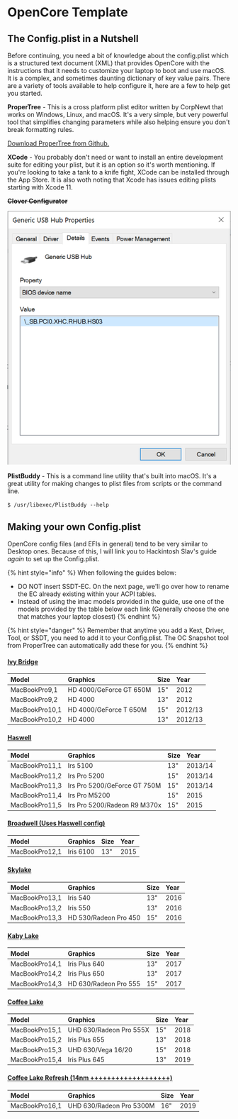 # OpenCore Template

## The Config.plist in a Nutshell

Before continuing, you need a bit of knowledge about the config.plist which is a structured text document \(XML\) that provides OpenCore with the instructions that it needs to customize your laptop to boot and use macOS. It is a complex, and sometimes daunting dictionary of key value pairs. There are a variety of tools available to help configure it, here are a few to help get you started.

**ProperTree** - This is a cross platform plist editor written by CorpNewt that works on Windows, Linux, and macOS. It's a very simple, but very powerful tool that simplifies changing parameters while also helping ensure you don't break formatting rules.

[Download ProperTree from Github.](https://github.com/corpnewt/ProperTree)

**XCode** - You probably don't need or want to install an entire development suite for editing your plist, but it is an option so it's worth mentioning. If you're looking to take a tank to a knife fight, XCode can be installed through the App Store. It is also woth noting that Xcode has issues editing plists starting with Xcode 11.

~~**Clover Configurator**~~

![](../.gitbook/assets/image.png)

**PlistBuddy** - This is a command line utility that's built into macOS. It's a great utility for making changes to plist files from scripts or the command line.

```text
$ /usr/libexec/PlistBuddy --help
```

## Making your own Config.plist

OpenCore config files \(and EFIs in general\) tend to be very similar to Desktop ones. Because of this, I will link you to Hackintosh Slav's guide _again_ to set up the Config.plist.

{% hint style="info" %}
When following the guides below:

* DO NOT insert SSDT-EC. On the next page, we'll go over how to rename the EC already existing within your ACPI tables.
* Instead of using the imac models provided in the guide, use one of the models provided by the table below each link \(Generally choose the one that matches your laptop closest\)
{% endhint %}

{% hint style="danger" %}
Remember that anytime you add a Kext, Driver, Tool, or SSDT, you need to add it to your Config.plist. The OC Snapshot tool from ProperTree can automatically add these for you.
{% endhint %}

#### [Ivy Bridge](https://khronokernel-2.gitbook.io/opencore-vanilla-desktop-guide/intel-config.plist/ivy-bridge)

| Model | Graphics | Size | Year |
| :--- | :--- | :--- | :--- |
| MacBookPro9,1 | HD 4000/GeForce GT 650M | 15" | 2012 |
| MacBookPro9,2 | HD 4000 | 13" | 2012 |
| MacBookPro10,1 | HD 4000/GeForce T 650M | 15" | 2012/13 |
| MacBookPro10,2 | HD 4000 | 13" | 2012/13 |

#### [Haswell](https://khronokernel-2.gitbook.io/opencore-vanilla-desktop-guide/intel-config.plist/haswell)

| Model | Graphics | Size | Year |
| :--- | :--- | :--- | :--- |
| MacBookPro11,1 | Irs 5100 | 13" | 2013/14 |
| MacBookPro11,2 | Irs Pro 5200 | 15" | 2013/14 |
| MacBookPro11,3 | Irs Pro 5200/GeForce GT 750M | 15" | 2013/14 |
| MacBookPro11,4 | Irs Pro M5200 | 15" | 2015 |
| MacBookPro11,5 | Irs Pro 5200/Radeon R9 M370x | 15" | 2015 |

#### [Broadwell \(Uses Haswell config\)](https://khronokernel-2.gitbook.io/opencore-vanilla-desktop-guide/intel-config.plist/haswell)

| Model | Graphics | Size | Year |
| :--- | :--- | :--- | :--- |
| MacBookPro12,1 | Iris 6100 | 13" | 2015 |

#### [Skylake](https://khronokernel-2.gitbook.io/opencore-vanilla-desktop-guide/intel-config.plist/skylake)

| Model | Graphics | Size | Year |
| :--- | :--- | :--- | :--- |
| MacBookPro13,1 | Iris 540 | 13" | 2016 |
| MacBookPro13,2 | Iris 550 | 13" | 2016 |
| MacBookPro13,3 | HD 530/Radeon Pro 450 | 15" | 2016 |

#### [Kaby Lake](https://khronokernel-2.gitbook.io/opencore-vanilla-desktop-guide/intel-config.plist/kaby-lake)

| Model | Graphics | Size | Year |
| :--- | :--- | :--- | :--- |
| MacBookPro14,1 | Iris Plus 640 | 13" | 2017 |
| MacBookPro14,2 | Iris Plus 650 | 13" | 2017 |
| MacBookPro14,3 | HD 630/Radeon Pro 555 | 15" | 2017 |

#### [Coffee Lake](https://khronokernel-2.gitbook.io/opencore-vanilla-desktop-guide/intel-config.plist/coffee-lake)

| Model | Graphics | Size | Year |
| :--- | :--- | :--- | :--- |
| MacBookPro15,1 | UHD 630/Radeon Pro 555X | 15" | 2018 |
| MacBookPro15,2 | Iris Plus 655 | 13" | 2018 |
| MacBookPro15,3 | UHD 630/Vega 16/20 | 15" | 2018 |
| MacBookPro15,4 | Iris Plus 645 | 13" | 2019 |

#### [Coffee Lake Refresh \(14nm +++++++++++++++++++\)](https://khronokernel-2.gitbook.io/opencore-vanilla-desktop-guide/intel-config.plist/coffee-lake)

| Model | Graphics | Size | Year |
| :--- | :--- | :--- | :--- |
| MacBookPro16,1 | UHD 630/Radeon Pro 5300M | 16" | 2019 |

